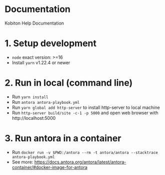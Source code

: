 # Documentation
Kobiton Help Documentation

# 1. Setup development

- `node` exact version: >=16
- Install `yarn` v1.22.4 or newer

# 2. Run in local (command line)
- Run `yarn install`
- Run `antora antora-playbook.yml`
- Run `yarn global add http-server` to install http-server to local machine
- Run `http-server build/site -c-1 -p 5000` and open web browser with http://localhost:5000

# 3. Run antora in a container
- Run `docker run -v $PWD:/antora --rm -t antora/antora --stacktrace antora-playbook.yml`
- See more: https://docs.antora.org/antora/latest/antora-container/#docker-image-for-antora 

